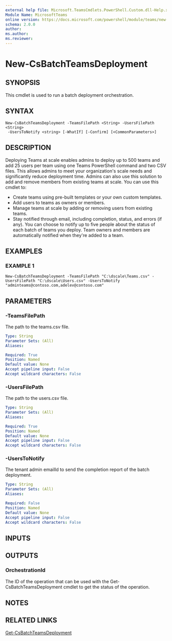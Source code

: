 ```yaml
---
external help file: Microsoft.TeamsCmdlets.PowerShell.Custom.dll-Help.xml
Module Name: MicrosoftTeams
online version: https://docs.microsoft.com/powershell/module/teams/new-csbatchteamsdeployment
schema: 2.0.0
author: 
ms.author: 
ms.reviewer:
---
```


# New-CsBatchTeamsDeployment

## SYNOPSIS

This cmdlet is used to run a batch deployment orchestration.

## SYNTAX

```
New-CsBatchTeamsDeployment -TeamsFilePath <String> -UsersFilePath <String>
 -UsersToNotify <string> [-WhatIf] [-Confirm] [<CommonParameters>]
```

## DESCRIPTION
Deploying Teams at scale enables admins to deploy up to 500 teams and add 25 users per team using one Teams PowerShell command and two CSV files. This allows admins to meet your organization's scale needs and significantly reduce deployment time. Admins can also use this solution to add and remove members from existing teams at scale. You can use this cmdlet to:
- Create teams using pre-built templates or your own custom templates.
- Add users to teams as owners or members.
- Manage teams at scale by adding or removing users from existing teams.
- Stay notified through email, including completion, status, and errors (if any). You can choose to notify up to five people about the status of each batch of teams you deploy. Team owners and members are automatically notified when they're added to a team.
## EXAMPLES

### EXAMPLE 1
```
New-CsBatchTeamsDeployment -TeamsFilePath "C:\dscale\Teams.csv" -UsersFilePath "C:\dscale\Users.csv" -UsersToNotify "adminteams@contoso.com,adelev@contoso.com"
```

## PARAMETERS

### -TeamsFilePath
The path to the teams.csv file.

```yaml
Type: String
Parameter Sets: (All)
Aliases:

Required: True
Position: Named
Default value: None
Accept pipeline input: False
Accept wildcard characters: False
```

### -UsersFilePath
The path to the users.csv file.

```yaml
Type: String
Parameter Sets: (All)
Aliases:

Required: True
Position: Named
Default value: None
Accept pipeline input: False
Accept wildcard characters: False
```

### -UsersToNotify
The tenant admin emailId to send the completion report of the batch deployment.

```yaml
Type: String
Parameter Sets: (All)
Aliases:

Required: False
Position: Named
Default value: None
Accept pipeline input: False
Accept wildcard characters: False
```

## INPUTS

## OUTPUTS
### OrchestrationId
The ID of the operation that can be used with the Get-CsBatchTeamsDeployment cmdlet to get the status of the operation.



## NOTES

## RELATED LINKS

[Get-CsBatchTeamsDeployment](Get-CsBatchTeamsDeployment.md)